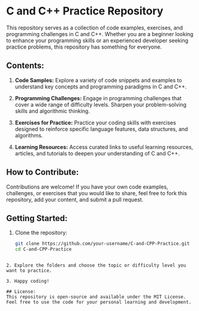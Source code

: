 # C and C++ Practice Repository

This repository serves as a collection of code examples, exercises, and programming challenges in C and C++. Whether you are a beginner looking to enhance your programming skills or an experienced developer seeking practice problems, this repository has something for everyone.

## Contents:

1. **Code Samples:**
   Explore a variety of code snippets and examples to understand key concepts and programming paradigms in C and C++.

2. **Programming Challenges:**
   Engage in programming challenges that cover a wide range of difficulty levels. Sharpen your problem-solving skills and algorithmic thinking.

3. **Exercises for Practice:**
   Practice your coding skills with exercises designed to reinforce specific language features, data structures, and algorithms.

4. **Learning Resources:**
   Access curated links to useful learning resources, articles, and tutorials to deepen your understanding of C and C++.

## How to Contribute:

Contributions are welcome! If you have your own code examples, challenges, or exercises that you would like to share, feel free to fork this repository, add your content, and submit a pull request.

## Getting Started:

1. Clone the repository:
   ```bash
   git clone https://github.com/your-username/C-and-CPP-Practice.git
   cd C-and-CPP-Practice
  ```

2. Explore the folders and choose the topic or difficulty level you want to practice.

3. Happy coding!

## License:
This repository is open-source and available under the MIT License. Feel free to use the code for your personal learning and development.
